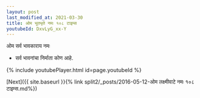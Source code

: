 ```yaml
---
layout: post
last_modified_at: 2021-03-30
title: ओम भूतभृते नमः १०८ टाइम्स
youtubeId: DxvLyG_xx-Y
---
```

 
 
 ओम सर्व भावकाराय नमः  
 
 -  सर्व भावनांचा निर्माता कोण आहे. 
 
  
 
  
 
 
 
 
 
 


{% include youtubePlayer.html id=page.youtubeId %}
 
[Next]({{ site.baseurl }}{% link  split2/_posts/2016-05-12-ओम लक्ष्मीवाटे नमः १०८ टाइम्स.md%})
 
